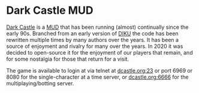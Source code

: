 # Dark Castle MUD

[Dark Castle](http://www.dcastle.org/) is a [MUD](https://en.wikipedia.org/wiki/MUD) that has been running (almost) continually since the early 90s.  Branched from an early version of [DIKU](https://en.wikipedia.org/wiki/DikuMUD) the code has been rewritten multiple times by many authors over the years.  It has been a source of enjoyment and rivalry for many over the years.  In 2020 it was decided to open-source it for the enjoyment of our players that remain, and for some nostalgia for those that return for a visit.

The game is available to login at via telnet at [dcastle.org:23](telnet://dcastle.org) or port 6969 or 8080 for the single-character at a time server, or [dcastle.org:6666](telnet://dcastle.org:6666) for the multiplaying/botting server.

